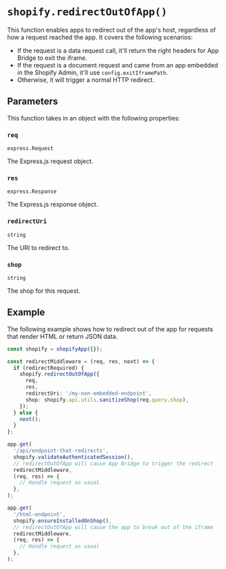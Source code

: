 # `shopify.redirectOutOfApp()`

This function enables apps to redirect out of the app's host, regardless of how a request reached the app.
It covers the following scenarios:

- If the request is a data request call, it'll return the right headers for App Bridge to exit the iframe.
- If the request is a document request and came from an app embedded in the Shopify Admin, it'll use `config.exitIframePath`.
- Otherwise, it will trigger a normal HTTP redirect.

## Parameters

This function takes in an object with the following properties:

### `req`

`express.Request`

The Express.js request object.

### `res`

`express.Response`

The Express.js response object.

### `redirectUri`

`string`

The URI to redirect to.

### `shop`

`string`

The shop for this request.

## Example

The following example shows how to redirect out of the app for requests that render HTML or return JSON data.

```ts
const shopify = shopifyApp({});

const redirectMiddleware = (req, res, next) => {
  if (redirectRequired) {
    shopify.redirectOutOfApp({
      req,
      res,
      redirectUri: '/my-non-embedded-endpoint',
      shop: shopify.api.utils.sanitizeShop(req.query.shop),
    });
  } else {
    next();
  }
};

app.get(
  '/api/endpoint-that-redirects',
  shopify.validateAuthenticatedSession(),
  // redirectOutOfApp will cause App Bridge to trigger the redirect
  redirectMiddleware,
  (req, res) => {
    // Handle request as usual
  },
);

app.get(
  '/html-endpoint',
  shopify.ensureInstalledOnShop(),
  // redirectOutOfApp will cause the app to break out of the iframe
  redirectMiddleware,
  (req, res) => {
    // Handle request as usual
  },
);
```
